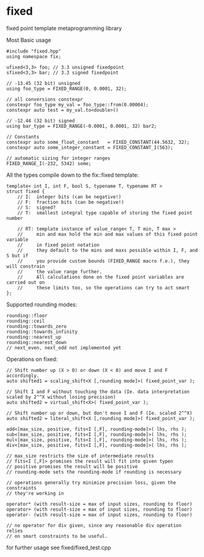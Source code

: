 # fixed
fixed point template metaprogramming library

Most Basic usage

    #include "fixed.hpp"
    using namespace fix;
    
    ufixed<3,3> foo; // 3.3 unsigned fixedpoint
    sfixed<3,3> bar; // 3.3 signed fixedpoint
    
    // -13.45 (32 bit) unsigned
    using foo_type = FIXED_RANGE(0, 0.0001, 32); 
    
    // all conversions constexpr
    constexpr foo_type my_val = foo_type::from(0.00004);
    constexpr auto test = my_val.to<double>()
    
    // -12.44 (32 bit) signed
    using bar_type = FIXED_RANGE(-0.0001, 0.0001, 32) bar2;
    
    // Constants
    constexpr auto some_float_constant   = FIXED_CONSTANT(44.5632, 32);
    constexpr auto some_integer_constant = FIXED_CONSTANT_I(563);
    
    // automatic sizing for integer ranges
    FIXED_RANGE_I(-232, 5342) some;

All the types compile down to the fix::fixed template:
    
    template< int I, int F, bool S, typename T, typename RT >
    struct fixed {
        // I:  integer bits (can be negative!)
        // F:  fraction bits (can be negative!)
        // S:  signed?
        // T:  smallest integral type capable of storing the fixed point number
        
        // RT: template instance of value_range< T, T min, T max >
        //     min and max hold the min and max values of this fixed point variable
        //     in fixed point notation
        //     they default to the mins and maxs possible within I, F, and S but if
        //     you provide custom bounds (FIXED_RANGE macro f.e.), they will constrain
        //     the value range further.
        //     All calculations done on the fixed point variables are carried out on
        //     these limits too, so the operations can try to act smart
    };

Supported rounding modes:

    rounding::floor
    rounding::ceil
    rounding::towards_zero
    rounding::towards_infinity
    rounding::nearest_up
    rounding::nearest_down
    // next_even, next_odd not implemented yet

Operations on fixed:
    
    // Shift number up (X > 0) or down (X < 0) and move I and F accordingly.
    auto shifted1 = scaling_shift<X [,rounding mode]>( fixed_point_var ); 
 
    // Shift I and F without touching the data (Ie. data interpretation scaled by 2^^X without losing precision)
    auto shifted2 = virtual_shift<X>( fixed_point_var );
    
    // Shift number up or down, but don't move I and F (Ie. scaled 2^^X)
    auto shifted2 = literal_shift<X [,rounding mode]>( fixed_point_var );
    
    add<[max_size, positive, fits<I [,F], rounding-mode]>( lhs, rhs );
    sub<[max_size, positive, fits<I [,F], rounding-mode]>( lhs, rhs );
    mul<[max_size, positive, fits<I [,F], rounding-mode]>( lhs, rhs );
    div<[max_size, positive, fits<I [,F], rounding-mode]>( lhs, rhs );
    
    // max_size restricts the size of intermediate results
    // fits<I [,F]> promises the result will fit into given typen
    // positive promises the result will be positive
    // rounding-mode sets the rounding-mode if rounding is necessary
    
    // operations generally try minimize precision loss, given the constraints
    // they're working in
    
    operator* (with result-size = max of input sizes, rounding to floor)
    operator+ (with result-size = max of input sizes, rounding to floor)
    operator- (with result-size = max of input sizes, rounding to floor)
    
    // no operator for div given, since any reasonable div operation relies
    // on smart constraints to be useful.
    
for further usage see fixed/fixed_test.cpp

